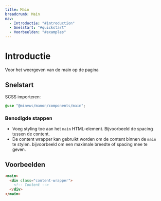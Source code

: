 ```yaml
---
title: Main
breadcrumb: Main
nav:
  - Introductie: "#introduction"
  - Snelstart: "#quickstart"
  - Voorbeelden: "#examples"
---
```


<h1 id="introduction">Introductie</h1>

Voor het weergeven van de main op de pagina

<h2 id="quickstart">Snelstart</h2>

SCSS importeren:

```scss
@use "@minvws/manon/components/main";
```

<h3>Benodigde stappen</h3>

- Voeg styling toe aan het `main` HTML-element. Bijvoorbeeld de spacing tussen de content.
- De content wrapper kan gebruikt worden om de content binnen de `main` te stylen. bijvoorbeeld om een maximale breedte of spacing mee te geven.

<h2 id="examples">Voorbeelden</h2>

```html
<main>
  <div class="content-wrapper">
    <!-- Content -->
  </div>
</main>
```

